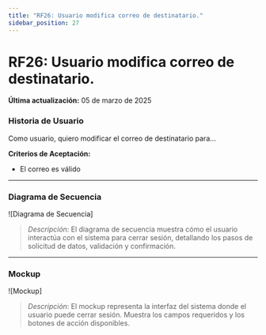 ```yaml
---
title: "RF26: Usuario modifica correo de destinatario."  
sidebar_position: 27
---
```


# RF26: Usuario modifica correo de destinatario.

**Última actualización:** 05 de marzo de 2025

### Historia de Usuario

Como usuario, quiero modificar el correo de destinatario para...

  **Criterios de Aceptación:**
  - El correo es válido

---

### Diagrama de Secuencia

![Diagrama de Secuencia] 

> *Descripción*: El diagrama de secuencia muestra cómo el usuario interactúa con el sistema para cerrar sesión, detallando los pasos de solicitud de datos, validación y confirmación.

---

### Mockup

![Mockup]

> *Descripción*: El mockup representa la interfaz del sistema donde el usuario puede cerrar sesión. Muestra los campos requeridos y los botones de acción disponibles.
